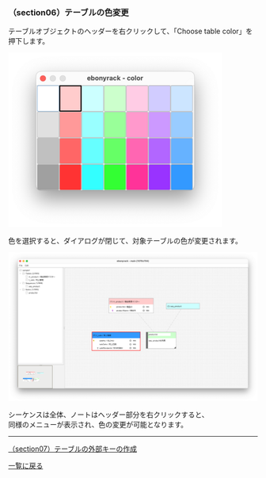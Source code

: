 ### （section06）テーブルの色変更

テーブルオブジェクトのヘッダーを右クリックして、「Choose table color」を押下します。  

![](../image/09_Main_02_Color.png)

色を選択すると、ダイアログが閉じて、対象テーブルの色が変更されます。  

![](../image/09_Main_03.png)

シーケンスは全体、ノートはヘッダー部分を右クリックすると、  
同様のメニューが表示され、色の変更が可能となります。  

---

[（section07）テーブルの外部キーの作成](section07.md)

[一覧に戻る](../manual.ja.md)